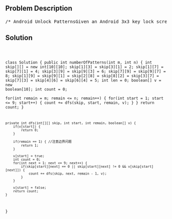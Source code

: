 <!--
<style>
  body { font-family: Arial, sans-serif; }
  .container { max-width: 100%; margin: 0 auto; padding: 10px; }
  .comment-block { max-width: 30%; background-color: #f9f9f9; padding: 10px; border-left: 5px solid #ccc; overflow-wrap: break-word; white-space: pre-wrap; }
  .code-block { background-color: #f4f4f4; padding: 10px; border: 1px solid #ddd; overflow-wrap: break-word; white-space: pre-wrap; }
</style>
-->

<div class='container'>
<h2>Problem Description</h2>
<div class='comment-block'>
<pre>
/* Android Unlock PatternsGiven an Android 3x3 key lock screen and two integers m and n, where 1 ≤ m ≤ n ≤ 9,count the total number of unlock patterns of the Android lock screen, which consist of minimum of mkeys and maximum n keys.Rules for a valid pattern:Each pattern must connect at least m keys and at most n keys.All the keys must be distinct.If the line connecting two consecutive keys in the pattern passes through any other keys,the other keys must have previously selected in the pattern. No jumps through non selected key isallowed.The order of keys used matters.Explanation:| 1 | 2 | 3 || 4 | 5 | 6 || 7 | 8 | 9 |Invalid move: 4 - 1 - 3 - 6Line 1 - 3 passes through key 2 which had not been selected in the pattern.Invalid move: 4 - 1 - 9 - 2Line 1 - 9 passes through key 5 which had not been selected in the pattern.Valid move: 2 - 4 - 1 - 3 - 6Line 1 - 3 is valid because it passes through key 2, which had been selected in the patternValid move: 6 - 5 - 4 - 1 - 9 - 2Line 1 - 9 is valid because it passes through key 5, which had been selected in the pattern.Example:Given m = 1, n = 1, return 9.注意， 1， 8 中间算没有点，1， 6 也一样*/</pre>
</div>

<h2>Solution</h2>
<div class='code-block'>
<pre><code class='language-java'>

class Solution {
    public int numberOfPatterns(int m, int n) {
        int skip[][] = new int[10][10];
        skip[1][3] = skip[3][1] = 2;
        skip[1][7] = skip[7][1] = 4;
        skip[3][9] = skip[9][3] = 6;
        skip[7][9] = skip[9][7] = 8;
        skip[1][9] = skip[9][1] = skip[2][8] = skip[8][2] = skip[3][7] = skip[7][3] = skip[4][6] = skip[6][4] = 5;
        int len = 0;
        boolean[] v = new boolean[10];
        int count = 0;  
        for(int remain = m; remain <= n; remain++) {
            for(int start = 1; start <= 9; start++) {
                count += dfs(skip, start, remain, v);
            }
        }
        return count;
    }
    
    
    private int dfs(int[][] skip, int start, int remain, boolean[] v) {
        if(v[start]) {
            return 0;
        }
        
        if(remain == 1) { //注意边界问题
            return 1;
        }
        
        v[start] = true;
        int count = 0;
        for(int next = 1; next <= 9; next++) {
            if(skip[start][next] == 0 || skip[start][next] != 0 && v[skip[start][next]]) {
                count += dfs(skip, next, remain - 1, v);
            }
        }
        
        v[start] = false;
        return count;
    }
}</code></pre>
</div>
</div>
